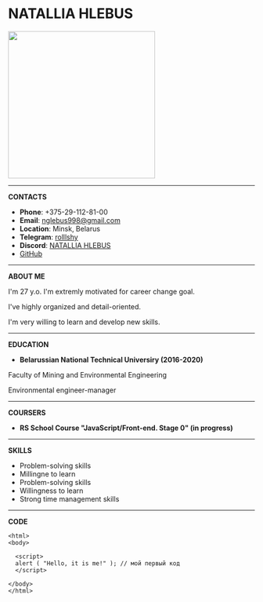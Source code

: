 # NATALLIA HLEBUS
<img src="https://lh7-us.googleusercontent.com/dFTJpFSp9sViQUTcu2_wyugPZ07N2BctGTCtNBGcgrUw0pPasKUb2KtVQR0gievJ4R2VdFjiJl-sjImb4YQrQckoaA3MUWrDlyQ7UdXD1nHmImmuuAIFR3MylOseq3M6wi0jcQdumlBxcctj65mvt5U" width="300">

***************************
**CONTACTS**

- **Phone**: +375-29-112-81-00
- **Email**: [nglebus998@gmail.com](nglebus998@gmail.com)
- **Location**: Minsk, Belarus
- **Telegram**: [rolllshy](http://t.me/rolllshy)
- **Discord**: [NATALLIA HLEBUS](https://app.rs.school/profile?githubId=rollshy)
- [GitHub](https://github.com/rollshy)
_____________
**ABOUT ME**

I'm 27 y.o. I'm extremly motivated for career change goal.

I've highly organized and detail-oriented. 

I'm very willing to learn and develop new skills.
****************
**EDUCATION**

- **Belarussian National Technical Universiry (2016-2020)**

Faculty of Mining and Environmental Engineering

Environmental engineer-manager
*************************
**COURSERS**

- **RS School Course "JavaScript/Front-end. Stage 0" (in progress)**
____________
**SKILLS**

- Problem-solving skills
- Millingne to learn
- Problem-solving skills
- Willingness to learn
- Strong time management skills
***********************************
**CODE**
```
<html>
<body>

  <script>
  alert ( "Hello, it is me!" ); // мой первый код
  </script>

</body>
</html>
```
